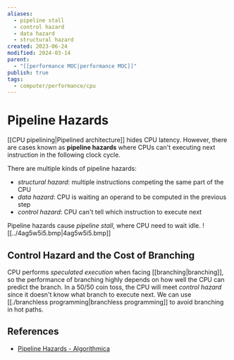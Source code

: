 ```yaml
---
aliases:
  - pipeline stall
  - control hazard
  - data hazard
  - structural hazard
created: 2023-06-24
modified: 2024-03-14
parent:
  - "[[performance MOC|performance MOC]]"
publish: true
tags:
  - computer/performance/cpu
---
```


# Pipeline Hazards
[[CPU pipelining|Pipelined architecture]] hides CPU latency. However, there are cases known as **pipeline hazards** where CPUs can't executing next instruction in the following clock cycle.

There are multiple kinds of pipeline hazards:
- _structural hazard_: multiple instructions competing the same part of the CPU
- _data hazard_: CPU is waiting an operand to be computed in the previous step
- _control hazard_: CPU can't tell which instruction to execute next

Pipeline hazards cause _pipeline stall_, where CPU need to wait idle.
![[../4ag5w5i5.bmp|4ag5w5i5.bmp]]

## Control Hazard and the Cost of Branching
CPU performs _speculated execution_ when facing [[branching|branching]], so the performance of branching highly depends on how well the CPU can predict the branch. In a 50/50 coin toss, the CPU will meet _control hazard_ since it doesn't know what branch to execute next. We can use [[./branchless programming|branchless programming]] to avoid branching in hot paths.

## References
- [Pipeline Hazards - Algorithmica](https://en.algorithmica.org/hpc/pipelining/hazards/)